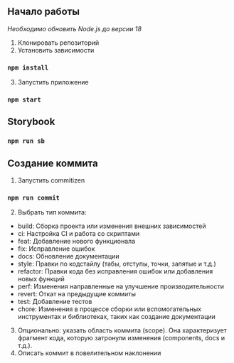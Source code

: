 ## Начало работы

_Необходимо обновить Node.js до версии 18_

1. Клонировать репозиторий
2. Установить зависимости

### `npm install`

3. Запустить приложение

### `npm start`

## Storybook

### `npm run sb`

## Создание коммита

1. Запустить commitizen

### `npm run commit`

2. Выбрать тип коммита:

- build: Сборка проекта или изменения внешних зависимостей
- ci: Настройка CI и работа со скриптами
- feat: Добавление нового функционала
- fix: Исправление ошибок
- docs: Обновление документации
- style: Правки по кодстайлу (табы, отступы, точки, запятые и т.д.)
- refactor: Правки кода без исправления ошибок или добавления новых функций
- perf: Изменения направленные на улучшение производительности
- revert: Откат на предыдущие коммиты
- test: Добавление тестов
- chore: Изменения в процессе сборки или вспомогательных инструментах и библиотеках, таких как создание документации

3. Опционально: указать область коммита (scope). Она характеризует фрагмент кода, которую затронули изменения (components, docs и т.д.).
4. Описать коммит в повелительном наклонении
